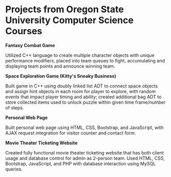 # Projects from Oregon State University Computer Science Courses

**Fantasy Combat Game**

Utilized C++ language to create multiple character objects with unique performance modifiers, placed into team queues to fight, accumulating and displaying team points and announce winning team.

**Space Exploration Game (Kitty's Sneaky Business)**

Built game in C++ using doubly linked list ADT to connect space objects and assign hint objects in each room for player to explore, with random events that impact player timing and ability; created additional bag ADT to store collected items used to unlock puzzle within given time frame/number of steps. 

**Personal Web Page**

Built personal web page using HTML, CSS, Bootstrap, and JavaScript, with AJAX request integration for visitor counter and contact form. 

**Movie Theater Ticketing Website**

Created fully functional movie theater ticketing website that has both client usage and database control for admin as 2-person team. Used HTML, CSS, Bootstrap, JavaScript, and PHP with database interaction using MySQL queries.
